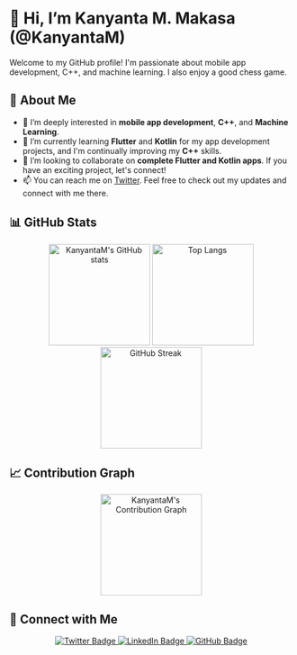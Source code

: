 # 👋 Hi, I’m Kanyanta M. Makasa (@KanyantaM)

Welcome to my GitHub profile! I'm passionate about mobile app development, C++, and machine learning. I also enjoy a good chess game.

## 🚀 About Me
- 👀 I’m deeply interested in **mobile app development**, **C++**, and **Machine Learning**.
- 🌱 I’m currently learning **Flutter** and **Kotlin** for my app development projects, and I'm continually improving my **C++** skills.
- 💞️ I’m looking to collaborate on **complete Flutter and Kotlin apps**. If you have an exciting project, let's connect!
- 📫 You can reach me on [Twitter](https://twitter.com/Its_Kanyanta). Feel free to check out my updates and connect with me there.

## 📊 GitHub Stats
<div align="center">
  <img src="https://github-readme-stats.vercel.app/api?username=KanyantaM&show_icons=true&theme=radical&hide_border=true" alt="KanyantaM's GitHub stats" height="180"/>
  <img src="https://github-readme-stats.vercel.app/api/top-langs/?username=KanyantaM&layout=compact&theme=radical&hide_border=true" alt="Top Langs" height="180"/>
  <img src="https://github-readme-streak-stats.herokuapp.com/?user=KanyantaM&theme=radical&hide_border=true" alt="GitHub Streak" height="180"/>
</div>

## 📈 Contribution Graph
<div align="center">
  <img src="https://github-readme-activity-graph.cyclic.app/graph?username=KanyantaM&theme=react-dark&area=true&hide_border=true" alt="KanyantaM's Contribution Graph" height="180"/>
</div>

## 🔗 Connect with Me
<div align="center">
  <a href="https://twitter.com/Its_Kanyanta">
    <img src="https://img.shields.io/badge/-@Its_Kanyanta-1DA1F2?style=flat&logo=Twitter&logoColor=white" alt="Twitter Badge" />
  </a>
  <a href="https://www.linkedin.com/in/kanyanta-makasa/">
    <img src="https://img.shields.io/badge/-LinkedIn-blue?style=flat&logo=Linkedin&logoColor=white" alt="LinkedIn Badge" />
  </a>
  <a href="https://github.com/KanyantaM">
    <img src="https://img.shields.io/badge/-GitHub-181717?style=flat&logo=github&logoColor=white" alt="GitHub Badge" />
  </a>
</div>

<!---
KanyantaM/KanyantaM is a ✨ special ✨ repository because its `README.md` (this file) appears on your GitHub profile.
You can click the Preview link to take a look at your changes.
--->
